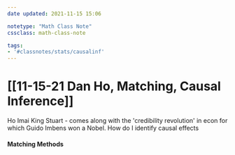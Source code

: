 ```yaml
---
date updated: 2021-11-15 15:06

notetype: "Math Class Note"
cssclass: math-class-note

tags: 
- '#classnotes/stats/causalinf'
---
```


# [[11-15-21 Dan Ho, Matching, Causal Inference]]

Ho Imai King Stuart - comes along with the 'credibility revolution' in econ for which Guido Imbens won a Nobel. How do I identify causal effects

#### Matching Methods